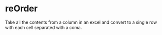 # reOrder
Take all the contents from a column in an excel and convert to a single row with each cell separated with a coma.
